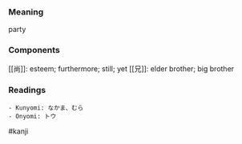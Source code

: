 ### Meaning

party

### Components

[[尚]]: esteem; furthermore; still; yet [[兄]]: elder brother; big brother

### Readings

```
- Kunyomi: なかま、むら
- Onyomi: トウ
```

#kanji